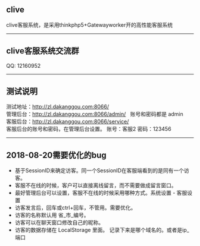 ## clive
clive客服系统，是采用thinkphp5+Gatewayworker开的高性能客服系统  

***
## clive客服系统交流群
QQ: 12160952


***  
## 测试说明
测试地址：http://zl.dakanggou.com:8066/ <br>
管理后台：http://zl.dakanggou.com:8066/admin/ &nbsp;&nbsp;账号和密码都是  admin<br>
客服后台：http://zl.dakanggou.com:8066/service/ <br>
客服后台的账号和密码，在管理后台设置。  账号：客服2  密码：123456

***
## 2018-08-20需要优化的bug
* 基于SessionID来确定访客。同一个SessionID在客服端看到的是同有一个访客。
* 客服不在线的时候，客户可以直接离线留言，而不需要做成留言窗口。 
* 最好管理后台可以设置，客服不在线的时候采用哪种方式。系统设置 - 客服设置
* 访客发言后，回车或ctrl+回车，不管用。需要优化。
* 访客的名称默认用 省_市_编号。
* 访客可以在聊天窗口修改自己的昵称。
* 访客的数据存储在 LocalStorage 里面。 记录下来是哪个域名的。或者是ip_端口
